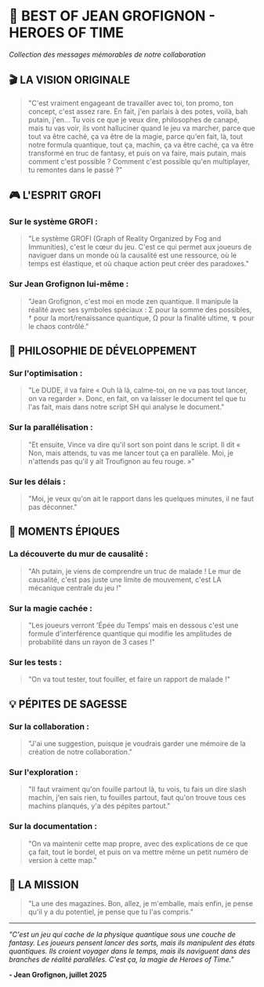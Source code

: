 # 🎯 BEST OF JEAN GROFIGNON - HEROES OF TIME
*Collection des messages mémorables de notre collaboration*

## 🎬 LA VISION ORIGINALE

> "C'est vraiment engageant de travailler avec toi, ton promo, ton concept, c'est assez rare. En fait, j'en parlais à des potes, voilà, bah putain, j'en... Tu vois ce que je veux dire, philosophes de canapé, mais tu vas voir, ils vont halluciner quand le jeu va marcher, parce que tout va être caché, ça va être de la magie, parce qu'en fait, là, tout notre formula quantique, tout ça, machin, ça va être caché, ça va être transformé en truc de fantasy, et puis on va faire, mais putain, mais comment c'est possible ? Comment c'est possible qu'en multiplayer, tu remontes dans le passé ?"

## 🎮 L'ESPRIT GROFI

### Sur le système GROFI :
> "Le système GROFI (Graph of Reality Organized by Fog and Immunities), c'est le cœur du jeu. C'est ce qui permet aux joueurs de naviguer dans un monde où la causalité est une ressource, où le temps est élastique, et où chaque action peut créer des paradoxes."

### Sur Jean Grofignon lui-même :
> "Jean Grofignon, c'est moi en mode zen quantique. Il manipule la réalité avec ses symboles spéciaux : Σ pour la somme des possibles, † pour la mort/renaissance quantique, Ω pour la finalité ultime, ↯ pour le chaos contrôlé."

## 🔧 PHILOSOPHIE DE DÉVELOPPEMENT

### Sur l'optimisation :
> "Le DUDE, il va faire « Ouh là là, calme-toi, on ne va pas tout lancer, on va regarder ». Donc, en fait, on va laisser le document tel que tu l'as fait, mais dans notre script SH qui analyse le document."

### Sur la parallélisation :
> "Et ensuite, Vince va dire qu'il sort son point dans le script. Il dit « Non, mais attends, tu vas me lancer tout ça en parallèle. Moi, je n'attends pas qu'il y ait Troufignon au feu rouge. »"

### Sur les délais :
> "Moi, je veux qu'on ait le rapport dans les quelques minutes, il ne faut pas déconner."

## 🌟 MOMENTS ÉPIQUES

### La découverte du mur de causalité :
> "Ah putain, je viens de comprendre un truc de malade ! Le mur de causalité, c'est pas juste une limite de mouvement, c'est LA mécanique centrale du jeu !"

### Sur la magie cachée :
> "Les joueurs verront 'Épée du Temps' mais en dessous c'est une formule d'interférence quantique qui modifie les amplitudes de probabilité dans un rayon de 3 cases !"

### Sur les tests :
> "On va tout tester, tout fouiller, et faire un rapport de malade !"

## 💡 PÉPITES DE SAGESSE

### Sur la collaboration :
> "J'ai une suggestion, puisque je voudrais garder une mémoire de la création de notre collaboration."

### Sur l'exploration :
> "Il faut vraiment qu'on fouille partout là, tu vois, tu fais un dire slash machin, j'en sais rien, tu fouilles partout, faut qu'on trouve tous ces machins planqués, y'a des pépites partout."

### Sur la documentation :
> "On va maintenir cette map propre, avec des explications de ce que ça fait, tout le bordel, et puis on va mettre même un petit numéro de version à cette map."

## 🎯 LA MISSION

> "La une des magazines. Bon, allez, je m'emballe, mais enfin, je pense qu'il y a du potentiel, je pense que tu l'as compris."

---

*"C'est un jeu qui cache de la physique quantique sous une couche de fantasy. Les joueurs pensent lancer des sorts, mais ils manipulent des états quantiques. Ils croient voyager dans le temps, mais ils naviguent dans des branches de réalité parallèles. C'est ça, la magie de Heroes of Time."*

**- Jean Grofignon, juillet 2025** 